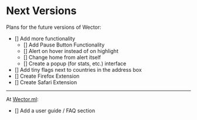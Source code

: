 **Next Versions**
================

Plans for the future versions of Wector:

- [] Add more functionality
	- [] Add Pause Button Functionality
	- [] Alert on hover instead of on highlight
	- [] Change home from alert itself
	- [] Create a popup \(for stats, etc.\) interface
- [] Add tiny flags next to countries in the address box
- [] Create Firefox Extension
- [] Create Safari Extension

* * *

At [Wector.ml](http://wector.ml "Visit us!"):

- [] Add a user guide / FAQ section
